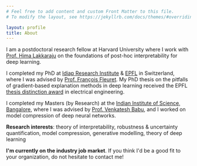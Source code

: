 ```yaml
---
# Feel free to add content and custom Front Matter to this file.
# To modify the layout, see https://jekyllrb.com/docs/themes/#overriding-theme-defaults

layout: profile
title: About
---
```


I am a postdoctoral research fellow at Harvard University where I work with [Prof. Hima Lakkaraju](https://himalakkaraju.github.io/) on the foundations of post-hoc interpretability for deep learning.

I completed my PhD at [Idiap Research Institute](http://www.idiap.ch/en) & [EPFL](http://epfl.ch/) in Switzerland, where I was advised by [Prof. François Fleuret](https://www.idiap.ch/~fleuret/). My PhD thesis on the pitfalls of gradient-based explanation methods in deep learning received the EPFL [thesis distinction award](https://www.epfl.ch/education/phd/edee-electrical-engineering/edee-awards-laureates/) in electrical engineering. 

I completed my Masters (by Research) at the [Indian Institute of Science, Bangalore](http://www.iisc.ac.in/), where I was advised by [Prof. Venkatesh Babu](http://cds.iisc.ac.in/faculty/venky/), and I worked on model compression of deep neural networks.

**Research interests**: theory of interpretability, robustness & uncertainty quantification, model compression, generative modelling, theory of deep learning

**I'm currently on the industry job market**. If you think I'd be a good fit to your organization, do not hesitate to contact me!
